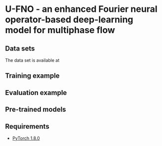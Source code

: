 # U-FNO - an enhanced Fourier neural operator-based deep-learning model for multiphase flow

## Data sets
The data set is available at 

## Training example

## Evaluation example

## Pre-trained models

## Requirements
- [PyTorch 1.8.0](https://pytorch.org/)
